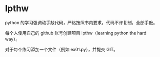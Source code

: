 # lpthw

python 的学习强调动手敲代码，严格按照书内要求，代码不许复制，全部手敲。

每个人使用自己的 github 账号创建项目 lpthw（learning python the hard way）。

对于每个练习添加一个文件（例如 ex01.py），并提交 GIT。
